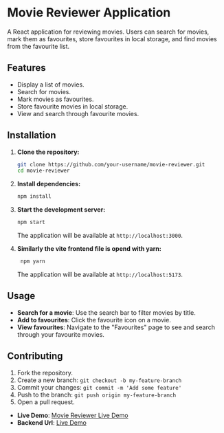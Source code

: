 # Movie Reviewer Application

A React application for reviewing movies. Users can search for movies, mark them as favourites, store favourites in local storage, and find movies from the favourite list.

## Features

- Display a list of movies.
- Search for movies.
- Mark movies as favourites.
- Store favourite movies in local storage.
- View and search through favourite movies.

## Installation

1. **Clone the repository:**

    ```sh
    git clone https://github.com/your-username/movie-reviewer.git
    cd movie-reviewer
    ```

2. **Install dependencies:**

    ```sh
    npm install
    ```

3. **Start the development server:**

    ```sh
    npm start
    ```

    The application will be available at `http://localhost:3000`.



   
4. **Similarly the vite frontend file is opend with yarn:**
   
   ```sh
    npm yarn
    ```
    
   The application will be available at `http://localhost:5173`.
   
## Usage

- **Search for a movie**: Use the search bar to filter movies by title.
- **Add to favourites**: Click the favourite icon on a movie.
- **View favourites**: Navigate to the "Favourites" page to see and search through your favourite movies.

## Contributing

1. Fork the repository.
2. Create a new branch: `git checkout -b my-feature-branch`
3. Commit your changes: `git commit -m 'Add some feature'`
4. Push to the branch: `git push origin my-feature-branch`
5. Open a pull request.

- **Live Demo**: [Movie Reviewer Live Demo](https://get-movies-gamma.vercel.app/)
-  **Backend Url**: [Live Demo](https://getmovies-backend-a11o.onrender.com)




